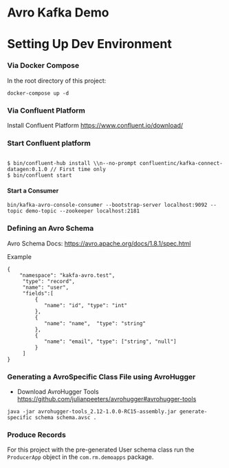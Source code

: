 # Avro Kafka Demo


# Setting Up Dev Environment

### Via Docker Compose

In the root directory of this project:
```
docker-compose up -d
```

### Via Confluent Platform
Install Confluent Platform
https://www.confluent.io/download/

### Start Confluent platform

```
 
$ bin/confluent-hub install \\n--no-prompt confluentinc/kafka-connect-datagen:0.1.0 // First time only
$ bin/confluent start
```

####  Start a Consumer
```
bin/kafka-avro-console-consumer --bootstrap-server localhost:9092 --topic demo-topic --zookeeper localhost:2181
```

### Defining an Avro Schema

Avro Schema Docs: https://avro.apache.org/docs/1.8.1/spec.html

Example
```
{
    "namespace": "kakfa-avro.test",
     "type": "record",
     "name": "user",
     "fields":[
         {
            "name": "id", "type": "int"
         },
         {
            "name": "name",  "type": "string"
         },
         {
            "name": "email", "type": ["string", "null"]
         }
     ]
}
```


### Generating a AvroSpecific Class File using AvroHugger

- Download AvroHugger Tools https://github.com/julianpeeters/avrohugger#avrohugger-tools


 ```
 java -jar avrohugger-tools_2.12-1.0.0-RC15-assembly.jar generate-specific schema schema.avsc .
 ```
 
 
### Produce Records
For this project with the pre-generated User schema class run the `ProducerApp` object in the `com.rm.demoapps` package.